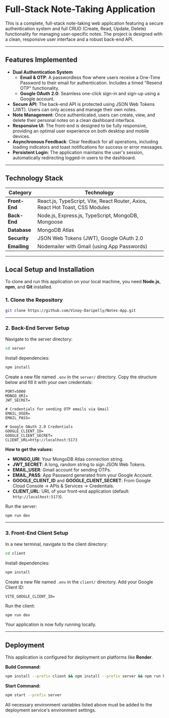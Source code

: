 # Full-Stack Note-Taking Application

This is a complete, full-stack note-taking web application featuring a secure authentication system and full CRUD (Create, Read, Update, Delete) functionality for managing user-specific notes. The project is designed with a clean, responsive user interface and a robust back-end API.

---

## Features Implemented

- **Dual Authentication System**
  - **Email & OTP**: A passwordless flow where users receive a One-Time Password to their email for authentication. Includes a timed "Resend OTP" functionality.
  - **Google OAuth 2.0**: Seamless one-click sign-in and sign-up using a Google account.
- **Secure API**: The back-end API is protected using JSON Web Tokens (JWT). Users can only access and manage their own notes.
- **Note Management**: Once authenticated, users can create, view, and delete their personal notes on a clean dashboard interface.
- **Responsive UI**: The front-end is designed to be fully responsive, providing an optimal user experience on both desktop and mobile devices.
- **Asynchronous Feedback**: Clear feedback for all operations, including loading indicators and toast notifications for success or error messages.
- **Persistent Login**: The application maintains the user's session, automatically redirecting logged-in users to the dashboard.

---

## Technology Stack

| Category       | Technology                                                                 |
|----------------|----------------------------------------------------------------------------|
| **Front-End**  | React.js, TypeScript, Vite, React Router, Axios, React Hot Toast, CSS Modules |
| **Back-End**   | Node.js, Express.js, TypeScript, MongoDB, Mongoose                        |
| **Database**   | MongoDB Atlas                                                             |
| **Security**   | JSON Web Tokens (JWT), Google OAuth 2.0                                   |
| **Emailing**   | Nodemailer with Gmail (using App Passwords)                               |

---

## Local Setup and Installation

To clone and run this application on your local machine, you need **Node.js**, **npm**, and **Git** installed.

### 1. Clone the Repository

```bash
git clone https://github.com/Vinay-Daripelly/Notes-App.git
```

---

### 2. Back-End Server Setup

Navigate to the server directory:
```bash
cd server
```

Install dependencies:
```bash
npm install
```

Create a new file named `.env` in the `server/` directory. Copy the structure below and fill it with your own credentials:

```env
PORT=5000
MONGO_URI=
JWT_SECRET=

# Credentials for sending OTP emails via Gmail
EMAIL_USER=
EMAIL_PASS=

# Google OAuth 2.0 Credentials
GOOGLE_CLIENT_ID=
GOOGLE_CLIENT_SECRET=
CLIENT_URL=http://localhost:5173
```

**How to get the values:**
- **MONGO_URI**: Your MongoDB Atlas connection string.
- **JWT_SECRET**: A long, random string to sign JSON Web Tokens.
- **EMAIL_USER**: Gmail account for sending OTPs.
- **EMAIL_PASS**: App Password generated from your Google Account.
- **GOOGLE_CLIENT_ID** and **GOOGLE_CLIENT_SECRET**: From Google Cloud Console → APIs & Services → Credentials.
- **CLIENT_URL**: URL of your front-end application (default: `http://localhost:5173`).

Run the server:
```bash
npm run dev
```

---

### 3. Front-End Client Setup

In a new terminal, navigate to the client directory:
```bash
cd client
```

Install dependencies:
```bash
npm install
```

Create a new file named `.env` in the `client/` directory. Add your Google Client ID:
```env
VITE_GOOGLE_CLIENT_ID=
```

Run the client:
```bash
npm run dev
```

Your application is now fully running locally.

---

## Deployment

This application is configured for deployment on platforms like **Render**.

**Build Command:**
```bash
npm install --prefix client && npm install --prefix server && npm run build --prefix client && npm run build --prefix server
```

**Start Command:**
```bash
npm start --prefix server
```

All necessary environment variables listed above must be added to the deployment service's environment settings.

